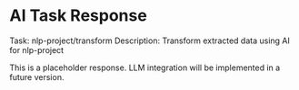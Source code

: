# AI Task Response

Task: nlp-project/transform
Description: Transform extracted data using AI for nlp-project

This is a placeholder response. LLM integration will be implemented in a future version.
